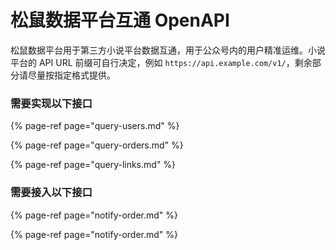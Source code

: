 # 松鼠数据平台互通 OpenAPI

松鼠数据平台用于第三方小说平台数据互通，用于公众号内的用户精准运维。小说平台的 API URL 前缀可自行决定，例如 `https://api.example.com/v1/`，剩余部分请尽量按指定格式提供。

### 需要实现以下接口

{% page-ref page="query-users.md" %}

{% page-ref page="query-orders.md" %}

{% page-ref page="query-links.md" %}



### 需要接入以下接口

{% page-ref page="notify-order.md" %}

{% page-ref page="notify-order.md" %}



